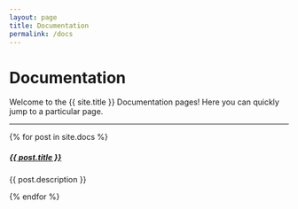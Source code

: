 ```yaml
---
layout: page
title: Documentation
permalink: /docs
---
```


# Documentation

Welcome to the {{ site.title }} Documentation pages! Here you can quickly jump to a 
particular page.

<div class="section-index">
    <hr class="panel-line">
    {% for post in site.docs  %}        
    <div class="entry">
    <h5><a href="{{ post.url }}">{{ post.title }}</a></h5>
    <p>{{ post.description }}</p>
    </div>{% endfor %}
</div>
